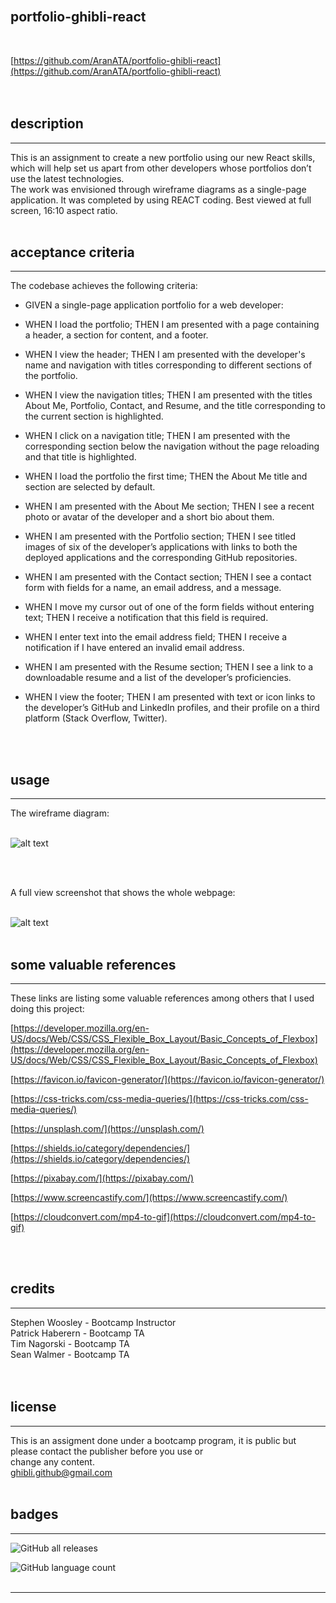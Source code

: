 <br>

## **portfolio-ghibli-react**<br>
<br>

[https://github.com/AranATA/portfolio-ghibli-react](https://github.com/AranATA/portfolio-ghibli-react)<br>
<br>
<br>

## description

***

This is an assignment to create a new portfolio using our new React skills, which will help set us apart from other developers whose portfolios don’t use the latest technologies.<br>
The work was envisioned through wireframe diagrams as a single-page application. It was completed by using REACT coding. Best viewed at full screen, 16:10 aspect ratio.<br>
<br>

## acceptance criteria

***

The codebase achieves the following criteria:<br>

* GIVEN a single-page application portfolio for a web developer:
* WHEN I load the portfolio; THEN I am presented with a page containing a header, a section for content, and a footer.<br>
* WHEN I view the header; THEN I am presented with the developer's name and navigation with titles corresponding to different sections of the portfolio.
* WHEN I view the navigation titles; THEN I am presented with the titles About Me, Portfolio, Contact, and Resume, and the title corresponding to the current section is highlighted.
* WHEN I click on a navigation title; THEN I am presented with the corresponding section below the navigation without the page reloading and that title is highlighted.
* WHEN I load the portfolio the first time; THEN the About Me title and section are selected by default.
* WHEN I am presented with the About Me section; THEN I see a recent photo or avatar of the developer and a short bio about them.

* WHEN I am presented with the Portfolio section; THEN I see titled images of six of the developer’s applications with links to both the deployed applications and the corresponding GitHub repositories.
* WHEN I am presented with the Contact section; THEN I see a contact form with fields for a name, an email address, and a message.
* WHEN I move my cursor out of one of the form fields without entering text; THEN I receive a notification that this field is required.
* WHEN I enter text into the email address field; THEN I receive a notification if I have entered an invalid email address.
* WHEN I am presented with the Resume section; THEN I see a link to a downloadable resume and a list of the developer’s proficiencies.
* WHEN I view the footer; THEN I am presented with text or icon links to the developer’s GitHub and LinkedIn profiles, and their profile on a third platform (Stack Overflow, Twitter).
<br>
<br>

## usage

***

The wireframe diagram:<br>
<br>

![alt text](assets/images/wireframe-portfolio-ghibli-s.png)

<br>
<br>

A full view screenshot that shows the whole webpage:<br>
<br>

![alt text](assets/images/scrshot.png)
<br>
<br>

## some valuable references

***

These links are listing some valuable references among others that I used doing this project:

[https://developer.mozilla.org/en-US/docs/Web/CSS/CSS_Flexible_Box_Layout/Basic_Concepts_of_Flexbox](https://developer.mozilla.org/en-US/docs/Web/CSS/CSS_Flexible_Box_Layout/Basic_Concepts_of_Flexbox)

[https://favicon.io/favicon-generator/](https://favicon.io/favicon-generator/)

[https://css-tricks.com/css-media-queries/](https://css-tricks.com/css-media-queries/)

[https://unsplash.com/](https://unsplash.com/)

[https://shields.io/category/dependencies/](https://shields.io/category/dependencies/)

[https://pixabay.com/](https://pixabay.com/)

[https://www.screencastify.com/](https://www.screencastify.com/)

[https://cloudconvert.com/mp4-to-gif](https://cloudconvert.com/mp4-to-gif)

<br>
<br>

## credits

***

Stephen Woosley - Bootcamp Instructor<br>
Patrick Haberern - Bootcamp TA<br>
Tim Nagorski - Bootcamp TA<br>
Sean Walmer - Bootcamp TA<br>
<br>
<br>

## license

***

This is an assigment done under a bootcamp program, it is public but please contact the publisher before you use or<br>
change any content.<br>
ghibli.github@gmail.com
<br>
<br>

## badges

***

![GitHub all releases](https://img.shields.io/github/downloads/AranATA/portfolio-ghibli-react/total)

![GitHub language count](https://img.shields.io/github/languages/count/AranATA/portfolio-ghibli-react)
<br>
<br>

---
